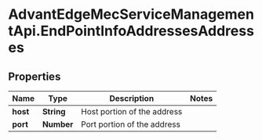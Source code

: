 # AdvantEdgeMecServiceManagementApi.EndPointInfoAddressesAddresses

## Properties
Name | Type | Description | Notes
------------ | ------------- | ------------- | -------------
**host** | **String** | Host portion of the address | 
**port** | **Number** | Port portion of the address | 


